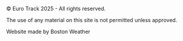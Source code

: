 © Euro Track 2025 - All rights reserved.

The use of any material on this site is not permitted unless approved.

Website made by Boston Weather
